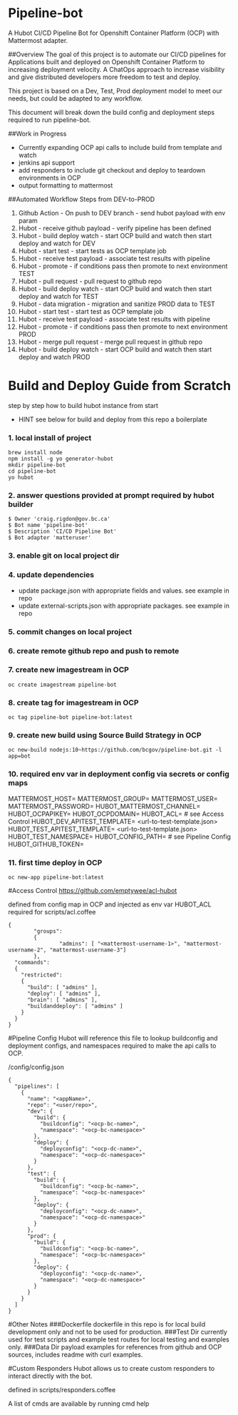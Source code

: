 # Pipeline-bot

A Hubot CI/CD Pipeline Bot for Openshift Container Platform (OCP) with Mattermost adapter.

##Overview
The goal of this project is to automate our CI/CD pipelines for Applications built 
and deployed on Openshift Container Platform to increasing deployment velocity.  A ChatOps approach
to increase visibility and give distributed developers more freedom to test and deploy.  

This project is based on a Dev, Test, Prod deployment model to meet our needs, 
but could be adapted to any workflow. 

This document will break down the build config and deployment steps required to run pipeline-bot.

##Work in Progress
* Currently expanding OCP api calls to include build from template and watch
* jenkins api support
* add responders to include git checkout and deploy to teardown environments in OCP
* output formatting to mattermost


##Automated Workflow Steps from DEV-to-PROD
1. Github Action - On push to DEV branch - send hubot payload with env param
2. Hubot - receive github payload - verify pipeline has been defined
3. Hubot - build deploy watch - start OCP build and watch then start deploy and watch for DEV
4. Hubot - start test - start tests as OCP template job
5. Hubot - receive test payload - associate test results with pipeline
6. Hubot - promote - if conditions pass then promote to next environment TEST
7. Hubot - pull request - pull request to github repo
8. Hubot - build deploy watch - start OCP build and watch then start deploy and watch for TEST
9. Hubot - data migration - migration and sanitize PROD data to TEST
10. Hubot - start test - start test as OCP template job
11. Hubot - receive test payload - associate test results with pipeline
12. Hubot - promote - if conditions pass then promote to next environment PROD
13. Hubot - merge pull request - merge pull request in github repo
14. Hubot - build deploy watch - start OCP build and watch then start deploy and watch PROD
   
# Build and Deploy Guide from Scratch
step by step how to build hubot instance from start

* HINT see below for build and deploy from this repo a boilerplate

### 1. local install of project
```
brew install node
npm install -g yo generator-hubot
mkdir pipeline-bot
cd pipeline-bot
yo hubot
```
### 2. answer questions provided at prompt required by hubot builder
```
$ Owner 'craig.rigdon@gov.bc.ca'
$ Bot name 'pipeline-bot'
$ Description 'CI/CD Pipeline Bot'
$ Bot adapter 'matteruser'
```
### 3. enable git on local project dir

### 4. update dependencies 
* update package.json with appropriate fields and values. see example in repo 
* update external-scripts.json with appropriate packages. see example in repo

### 5. commit changes on local project
### 6. create remote github repo and push to remote

### 7. create new imagestream in OCP
```
oc create imagestream pipeline-bot
```
### 8. create tag for imagestream in OCP
```
oc tag pipeline-bot pipeline-bot:latest
```
### 9. create new build using Source Build Strategy in OCP
```
oc new-build nodejs:10~https://github.com/bcgov/pipeline-bot.git -l app=bot
```
### 10. required env var in deployment config via secrets or config maps 
MATTERMOST_HOST= <url-to-mattermost> 
MATTERMOST_GROUP= <mattermost-group>
MATTERMOST_USER= <mattermost-username>
MATTERMOST_PASSWORD= <mattermost-password>
HUBOT_MATTERMOST_CHANNEL= <url-to-mattermost>
HUBOT_OCPAPIKEY= <ocp-token>
HUBOT_OCPDOMAIN= <ocp-domain>
HUBOT_ACL= <conifg for access control list> # see Access Control
HUBOT_DEV_APITEST_TEMPLATE= <url-to-test-template.json>
HUBOT_TEST_APITEST_TEMPLATE= <url-to-test-template.json>
HUBOT_TEST_NAMESPACE= <ocp-namespace-to-run-test-in>
HUBOT_CONFIG_PATH= <url-to-config-map> # see Pipeline Config
HUBOT_GITHUB_TOKEN= <github token for repo access>

### 11. first time deploy in OCP
```
oc new-app pipeline-bot:latest
```

#Access Control
https://github.com/emptywee/acl-hubot

defined from config map in OCP and injected as env var HUBOT_ACL
required for scripts/acl.coffee 

```
{
        "groups":
        {
                "admins": [ "<mattermost-username-1>", "mattermost-username-2", "mattermost-username-3"]
        },
  "commands":
  {
    "restricted":
    {
      "build": [ "admins" ],
      "deploy": [ "admins" ],
      "brain": [ "admins" ],
      "buildanddeploy": [ "admins" ]
    }
  }
}
```
#Pipeline Config
Hubot will reference this file to lookup buildconfig and deployment configs,
and namespaces required to make the api calls to OCP.

/config/config.json
```
{
  "pipelines": [
    {
      "name": "<appName>",
      "repo": "<user/repo>",
      "dev": {
        "build": {
          "buildconfig": "<ocp-bc-name>",
          "namespace": "<ocp-bc-namespace>"
        },
        "deploy": {
          "deployconfig": "<ocp-dc-name>",
          "namespace": "<ocp-dc-namespace>"
        }
      },
      "test": {
        "build": {
          "buildconfig": "<ocp-bc-name>",
          "namespace": "<ocp-bc-namespace>"
        },
        "deploy": {
          "deployconfig": "<ocp-dc-name>",
          "namespace": "<ocp-dc-namespace>"
        }
      },
      "prod": {
        "build": {
          "buildconfig": "<ocp-bc-name>",
          "namespace": "<ocp-bc-namespace>"
        },
        "deploy": {
          "deployconfig": "<ocp-dc-name>",
          "namespace": "<ocp-dc-namespace>"
        }
      }
    }
  ]
}

```

#Other Notes
###Dockerfile
dockerfile in this repo is for local build development only and not to be used for production.
###Test Dir
currently used for test scripts and example test routes for local testing and examples only.
###Data Dir
payload examples for references from  github and OCP sources, includes readme with curl examples.  

#Custom Responders
Hubot allows us to create custom responders to interact directly with the bot.

defined in scripts/responders.coffee

A list of cmds are available by running cmd <hubotname> help
